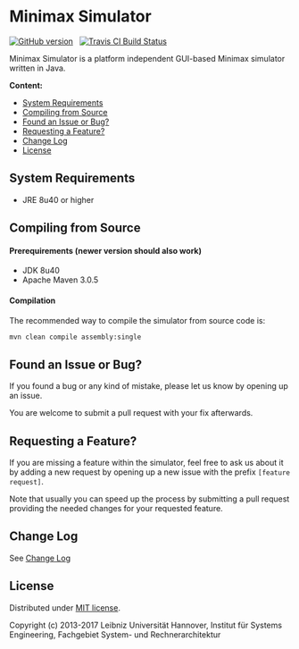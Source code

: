 Minimax Simulator
=================

[![GitHub version](https://badge.fury.io/gh/srahub%2Fminimaxsimulator.svg)](http://badge.fury.io/for/gh/srahub/minimaxsimulator)	&nbsp; [![Travis CI Build Status](https://travis-ci.org/SRAhub/MinimaxSimulator.png?branch=master)](https://travis-ci.org/SRAhub/MinimaxSimulator)

Minimax Simulator is a platform independent GUI-based Minimax simulator written in Java.

**Content:**
- [System Requirements](#system-requirements)
- [Compiling from Source](#compiling-source)
- [Found an Issue or Bug?](#bug)
- [Requesting a Feature?](#feature)
- [Change Log](#changelog)
- [License](#license)

<a name="system-requirements"></a> System Requirements
------------------------------------------------------
* JRE 8u40 or higher

<a name="compiling-source"></a> Compiling from Source
------------------------------------------------------
#### Prerequirements (newer version should also work)
* JDK 8u40
* Apache Maven 3.0.5

#### Compilation
The recommended way to compile the simulator from source code is:
```bash
mvn clean compile assembly:single
```

<a name="bug"></a> Found an Issue or Bug?
-----------------------------------------
If you found a bug or any kind of mistake, please let us know by opening up an issue.

You are welcome to submit a pull request with your fix afterwards.

<a name="feature"></a> Requesting a Feature?
--------------------------------------------
If you are missing a feature within the simulator, feel free to ask us about it by adding a new request by opening up a new issue with the prefix `[feature request]`.

Note that usually you can speed up the process by submitting a pull request providing the needed changes for your requested feature.

<a name="changelog"></a> Change Log
---------------------------------
See [Change Log](CHANGELOG.md)

<a name="license"></a> License
------------------------------
Distributed under [MIT license](http://opensource.org/licenses/MIT).

Copyright (c) 2013-2017 Leibniz Universität Hannover, Institut für Systems Engineering, Fachgebiet System- und Rechnerarchitektur
